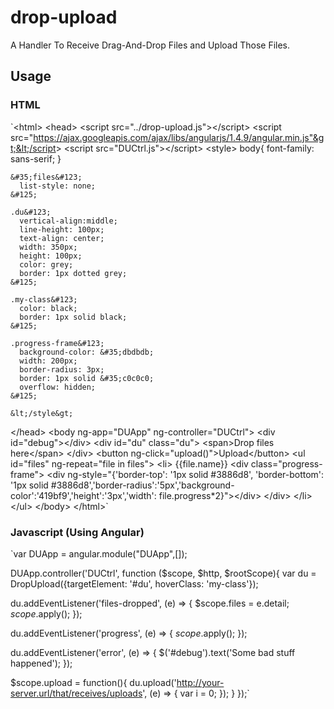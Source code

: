 # drop-upload
A Handler To Receive Drag-And-Drop Files and Upload Those Files.

## Usage
### HTML
`&lt;html&gt;
  &lt;head&gt;
    &lt;script src="../drop-upload.js"&gt;&lt;/script&gt;
    &lt;script src="https://ajax.googleapis.com/ajax/libs/angularjs/1.4.9/angular.min.js"&gt;&lt;/script&gt;
    &lt;script src="DUCtrl.js"&gt;&lt;/script&gt;
    &lt;style&gt;
    body&#123;
      font-family: sans-serif;
    &#125;
    
    &#35;files&#123;
      list-style: none;
    &#125;
    
    .du&#123;
      vertical-align:middle;
      line-height: 100px;
      text-align: center;
      width: 350px;
      height: 100px;
      color: grey;
      border: 1px dotted grey;
    &#125;
    
    .my-class&#123;
      color: black;
      border: 1px solid black;
    &#125;
    
    .progress-frame&#123;
      background-color: &#35;dbdbdb;
      width: 200px;
      border-radius: 3px;
      border: 1px solid &#35;c0c0c0;
      overflow: hidden;
    &#125;
    
    &lt;/style&gt;
  &lt;/head&gt;
  &lt;body ng-app="DUApp" ng-controller="DUCtrl"&gt;
    &lt;div id="debug"&gt;&lt;/div&gt;
    &lt;div id="du" class="du"&gt;
      &lt;span&gt;Drop files here&lt;/span&gt;
    &lt;/div&gt;
    &lt;button ng-click="upload()"&gt;Upload&lt;/button&gt;
    &lt;ul id="files" ng-repeat="file in files"&gt;
      &lt;li&gt;
        &#123;&#123;file.name&#125;&#125;
        &lt;div class="progress-frame"&gt;
          &lt;div ng-style="&#123;'border-top': '1px solid &#35;3886d8', 'border-bottom': '1px solid &#35;3886d8','border-radius':'5px','background-color':'419bf9','height':'3px','width': file.progress*2&#125;"&gt;&lt;/div&gt;
        &lt;/div&gt;
      &lt;/li&gt;
    &lt;/ul&gt;
  &lt;/body&gt;
&lt;/html&gt;`
### Javascript (Using Angular)
`var DUApp = angular.module("DUApp",[]);

DUApp.controller('DUCtrl', function ($scope, $http, $rootScope){
  var du = DropUpload({targetElement: '#du', hoverClass: 'my-class'});
  
  du.addEventListener('files-dropped', (e) => {
    $scope.files = e.detail;
    $scope.$apply();
  });
  
  du.addEventListener('progress', (e) => {
    $scope.$apply();
  });
  
  du.addEventListener('error', (e) => {
    $('#debug').text('Some bad stuff happened');
  });
  
  $scope.upload = function(){
    du.upload('http://your-server.url/that/receives/uploads', (e) => {
      var i = 0;
    });
  }
});`

